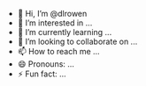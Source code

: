 - 👋 Hi, I’m @dlrowen
- 👀 I’m interested in ...
- 🌱 I’m currently learning ...
- 💞️ I’m looking to collaborate on ...
- 📫 How to reach me ...
- 😄 Pronouns: ...
- ⚡ Fun fact: ...

<!---
dlrowen/dlrowen is a ✨ special ✨ repository because its `README.md` (this file) appears on your GitHub profile.
You can click the Preview link to take a look at your changes.
--->

